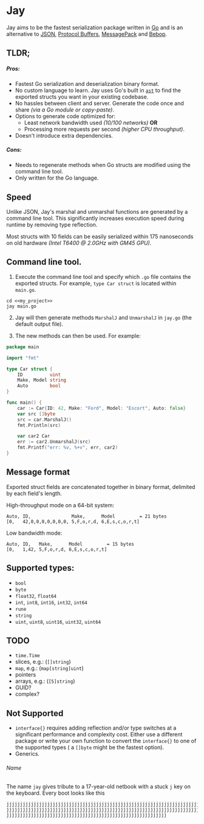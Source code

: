 # Jay

Jay aims to be the fastest serialization package written in [Go](https://go.dev) and
is an alternative to [JSON](), [Protocol Buffers](), [MessagePack]() and [Bebop]().

## TLDR;

##### Pros:

* Fastest Go serialization and deserialization binary format.
* No custom language to learn. Jay uses Go's built in [`ast`](https://pkg.go.dev) to find the exported structs you want
  in your existing codebase.
* No hassles between client and server. Generate the code once and share _(via a Go module or copy-paste)_.
* Options to generate code optimized for:
	* Least network bandwidth used _(10/100 networks)_ **OR**
	* Processing more requests per second _(higher CPU throughput)_.
* Doesn't introduce extra dependencies.

##### Cons:

* Needs to regenerate methods when Go structs are modified using the command line tool.
* Only written for the Go language.

## Speed

Unlike JSON, Jay's marshal and unmarshal functions are generated by a command line tool.
This significantly increases execution speed during runtime by removing type reflection.

Most structs with 10 fields can be easily serialized within 175 nanoseconds on old hardware _(Intel T6400 @ 2.0GHz with
GM45 GPU)_.

## Command line tool.

1. Execute the command line tool and specify which `.go` file contains the exported structs.
	For example, `type Car struct` is located within `main.go`.

```shell
cd <<my_project>>
jay main.go
```

2. Jay will then generate methods `MarshalJ` and `UnmarshalJ` in `jay.go` (the default output file).

3. The new methods can then be used. For example:

```go
package main

import "fmt"

type Car struct {
	ID          uint
	Make, Model string
	Auto        bool
}

func main() {
	car := Car{ID: 42, Make: "Ford", Model: "Escort", Auto: false}
	var src []byte
	src = car.MarshalJ()
	fmt.Println(src)

	var car2 Car
	err := car2.UnmarshalJ(src)
	fmt.Printf("err: %v, %+v", err, car2)
}
```

## Message format

Exported struct fields are concatenated together in binary format, delimited by each field's length.

High-throughput mode on a 64-bit system:

```
Auto, ID,               Make,      Model         = 21 bytes
[0,   42,0,0,0,0,0,0,0, 5,F,o,r,d, 6,E,s,c,o,r,t]
```

Low bandwidth mode:

```
Auto, ID,   Make,      Model         = 15 bytes
[0,   1,42, 5,F,o,r,d, 6,E,s,c,o,r,t]
```

## Supported types:

* `bool`
* `byte`
* `float32`, `float64`
* `int`, `int8`, `int16`, `int32`, `int64`
* `rune`
* `string`
* `uint`, `uint8`, `uint16`, `uint32`, `uint64`

## TODO

* `time.Time`
* slices, e.g.: (`[]string`)
* `map`, e.g.: (`map[string]uint`)
* pointers
* arrays, e.g.: (`[5]string`)
* GUID?
* complex?

## Not Supported

* `interface{}` requires adding reflection and/or type switches at a significant performance and complexity cost. Either
  use a different package or write your own function to convert the `interface{}` to one of the supported types (
  a `[]byte` might be the fastest option).
* Generics.

[//]: # (Go files are scanned using the command line tool to generate functions for exported structs.)


[//]: # (A fast serialization package alternative to JSON, MessagePack and Bebop. It outputs non-readable `[]byte` ideal for high throughput, using much less bandwidth than other options. )

[//]: # (Jay is similar to [Bebop]&#40;&#41; where the serialization functions are generated before compiling. This makes serialising and deserialising much faster than other options that use reflection during runtime like JSON.)


[//]: # (## Origins)

[//]: # (Credit to the creators of [Bebop]&#40;&#41; for creating an extremely fast serialization format.)

[//]: # (However, instead of using `.bop` schema files, `Jay` uses Go tags ``` `j:""` ``` to generate `Marshal` and `Unmarshal` functions for exported struct fields.)

[//]: # (`Jay` differs from Bebop to do away with the)
[//]: # (Using the command line tool,)
[//]: # (to and any struct that has exported fields with a tag containing `j:""` have a `Marshal` and `Unmarshal` function generated.)
[//]: # (without the `.bop` files.)

###### Name

The name `jay` gives tribute to a 17-year-old netbook with a stuck `j` key on the keyboard. Every boot looks like this

```
jjjjjjjjjjjjjjjjjjjjjjjjjjjjjjjjjjjjjjjjjjjjjjjjjjjjjjjjjjjjjjjjjjjjjjjjjjjjjjjjjjjjjjjjjjjjjjjjjjjjjjjjjjjjjjjjjjjjjjjj
jjjjjjjjjjjjjjjjjjjjjjjjjjjjjjjjjjjjjjjjjjjjjjjjjjjjjjjjjjjjjjjjjjjjjjjjjjjjjjjjjjjjjjjjjjjjjjjjjjjjjjjjjjjjjjjjjjjjjjjj
jjjjjjjjjjjjjjjjjjjjjjjjjjjjjjjjjjjjjjjjjjjjjjjjjjjjjjjjjjj
```